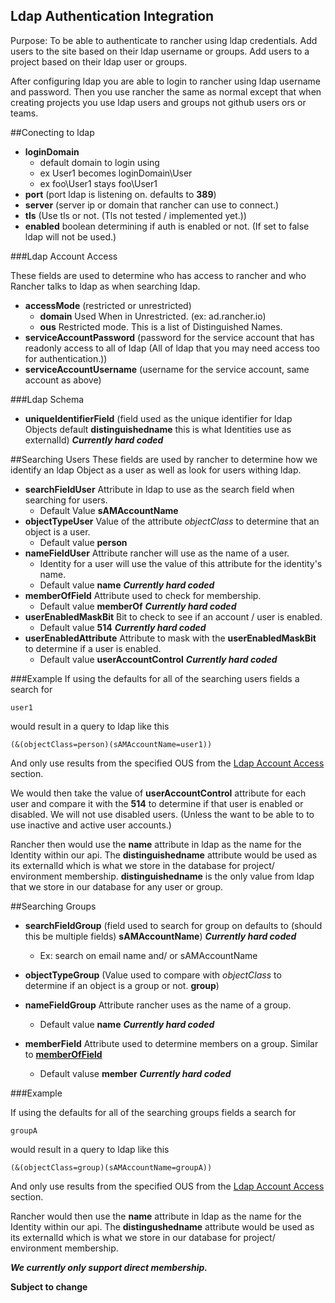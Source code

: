 Ldap Authentication Integration
---------
Purpose: To be able to authenticate to rancher using ldap credentials. Add users to the site based on their ldap username or groups.
Add users to a project based on their ldap user or groups.

After configuring ldap you are able to login to rancher using ldap username and password. Then you use rancher the same
as normal except that when creating projects you use ldap users and groups not github users ors or teams.

##Conecting to ldap
 * **loginDomain** 
    * default domain to login using
    * ex User1 becomes loginDomain\User
    * ex foo\User1 stays foo\User1
 * **port** (port ldap is listening on. defaults to **389**)
 * **server** (server ip or domain that rancher can use to connect.)
 * **tls** (Use tls or not. (Tls not tested / implemented yet.))
 * **enabled** boolean determining if auth is enabled or not. (If set to false ldap will not be used.)

###<a name="ldapAccess"></a>Ldap Account Access
 
These fields are used to determine who has access to rancher and who Rancher talks to ldap as when searching ldap.
 
 * **accessMode**  (restricted or unrestricted)
     * **domain** Used When in Unrestricted. (ex: ad.rancher.io)
     * **ous** Restricted mode. This is a list of Distinguished Names.
 * **serviceAccountPassword** (password for the service account that has readonly access to all of ldap (All of ldap that you may need access too for authentication.))
 * **serviceAccountUsername** (username for the service account, same account as above)
 


###Ldap Schema
 * **uniqueIdentifierField** (field used as the unique identifier for ldap Objects default **distinguishedname** this is what Identities use as externalId) ***Currently hard coded***

##Searching Users
These fields are used by rancher to determine how we identify an ldap Object as a user as well as look for users withing ldap.


 * **searchFieldUser** Attribute in ldap to use as the search field when searching for users. 
     * Default Value **sAMAccountName**
 * **objectTypeUser** Value of the attribute *objectClass* to determine that an object is a user.
     * Default value **person**
 * **nameFieldUser** Attribute rancher will use as the name of a user. 
     * Identity for a user will use the value of this attribute for the identity's name.
     * Default value **name** ***Currently hard coded***
 * <a name="memberOfField"></a>**memberOfField** Attribute used to check for membership. 
     * Default value **memberOf** ***Currently hard coded***
 * **userEnabledMaskBit** Bit to check to see if an account / user is enabled. 
     * Default value **514** ***Currently hard coded***
 * **userEnabledAttribute** Attribute to mask with the **userEnabledMaskBit** to determine if a user is enabled.
     * Default value **userAccountControl** ***Currently hard coded***
     
###Example
If using the defaults for all of the searching users fields a search for 

`user1` 

would result in a query to ldap like this 

`(&(objectClass=person)(sAMAccountName=user1))` 

And only use results from the specified OUS from the [Ldap Account Access](#ldapAccess) section.

We would then take the value of **userAccountControl** attribute for each user and compare it with the **514** to determine if that user is enabled or disabled. We will not use disabled users. (Unless the want to be able to to use inactive and active user accounts.)


Rancher then would use the **name** attribute in ldap as the name for the Identity within our api. The **distinguishedname** attribute would be used as its externalId which is what we store in the database for project/ environment membership. **distinguishedname** is the only value from ldap that we store in our database for any user or group.

 
##Searching Groups

 * **searchFieldGroup** (field used to search for group on defaults to (should this be multiple fields) **sAMAccountName**) ***Currently hard coded***
     * Ex: search on email name and/ or sAMAccountName

 * **objectTypeGroup** (Value used to compare with *objectClass* to determine if an object is a group or not. **group**)

 * **nameFieldGroup** Attribute rancher uses as the name of a group.
     * Default value **name** ***Currently hard coded***
 * **memberField** Attribute used to determine members on a group. Similar to [**memberOfField**](#memberOfField)
     * Default valuse **member**  ***Currently hard coded***

###Example

If using the defaults for all of the searching groups fields a search for

`groupA`

would result in a query to ldap like this

`(&(objectClass=group)(sAMAccountName=groupA))`

And only use results from the specified OUS from the [Ldap Account Access](#ldapAccess) section.

Rancher would then use the **name** attribute in ldap as the name for the Identity within our api. The **distingushedname** attribute would be used as its externalId which is what we store in our database for project/ environment membership.
 
 ***We currently only support direct membership.***
 
 **Subject to change**